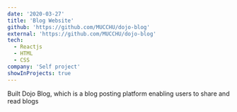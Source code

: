 ```yaml
---
date: '2020-03-27'
title: 'Blog Website'
github: 'https://github.com/MUCCHU/dojo-blog'
external: 'https://github.com/MUCCHU/dojo-blog'
tech:
  - Reactjs
  - HTML
  - CSS
company: 'Self project'
showInProjects: true
---
```


Built Dojo Blog, which is a blog posting platform enabling users to share and read blogs
